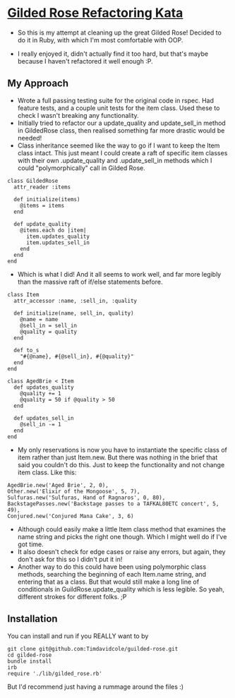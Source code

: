 # [Gilded Rose Refactoring Kata](https://github.com/emilybache/GildedRose-Refactoring-Kata)

- So this is my attempt at cleaning up the great Gilded Rose!  Decided to do it in Ruby, with which I'm most comfortable with OOP.

- I really enjoyed it, didn't actually find it too hard, but that's maybe because I haven't refactored it well enough :P.

## My Approach

- Wrote a full passing testing suite for the original code in rspec.  Had feature tests, and a couple unit tests for the item class. Used these to check I wasn't breaking any functionality.
- Initially tried to refactor our a update_quality and update_sell_in method in GildedRose class, then realised something far more drastic would be needed!
- Class inheritance seemed like the way to go if I want to keep the Item class intact.  This just meant I could create a raft of specific item classes with their own .update_quality and .update_sell_in methods which I could "polymorphically" call in Gilded Rose.
```
class GildedRose
  attr_reader :items

  def initialize(items)
    @items = items
  end

  def update_quality
    @items.each do |item|
      item.updates_quality
      item.updates_sell_in
    end
  end
end
```
- Which is what I did!  And it all seems to work well, and far more legibly than the massive raft of if/else statements before.
```
class Item
  attr_accessor :name, :sell_in, :quality

  def initialize(name, sell_in, quality)
    @name = name
    @sell_in = sell_in
    @quality = quality
  end

  def to_s
    "#{@name}, #{@sell_in}, #{@quality}"
  end
end

class AgedBrie < Item
  def updates_quality
    @quality += 1
    @quality = 50 if @quality > 50
  end

  def updates_sell_in
    @sell_in -= 1
  end
end
```
- My only reservations is now you have to instantiate the specific class of item rather than just Item.new.  But there was nothing in the brief that said you couldn't do this.  Just to keep the functionality and not change item class. Like this:
```
AgedBrie.new('Aged Brie', 2, 0),
Other.new('Elixir of the Mongoose', 5, 7),
Sulfuras.new('Sulfuras, Hand of Ragnaros', 0, 80),
BackstagePasses.new('Backstage passes to a TAFKAL80ETC concert', 5, 49),
Conjured.new('Conjured Mana Cake', 3, 6)
```
- Although could easily make a little Item class method that examines the name string and picks the right one though. Which I might well do if I've got time. 
- It also doesn't check for edge cases or raise any errors, but again, they don't ask for this so I didn't put it in!
- Another way to do this could have been using polymorphic class methods, searching the beginning of each Item.name string, and entering that as a class.  But that would still make a long line of conditionals in GuildRose.update_quality which is less legible.  So yeah, different strokes for different folks.  ;P

## Installation

You can install and run if you REALLY want to by

```
git clone git@github.com:Timdavidcole/guilded-rose.git
cd gilded-rose
bundle install
irb
require './lib/gilded_rose.rb'
```
But I'd recommend just having a rummage around the files :)

